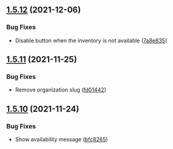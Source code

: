 ## [1.5.12](https://github.com/commercelayer/commercelayer-js-dropin/compare/v1.5.11...v1.5.12) (2021-12-06)


### Bug Fixes

* Disable button when the inventory is not available ([7a8e835](https://github.com/commercelayer/commercelayer-js-dropin/commit/7a8e835b59f0d3f67580060eee869764b3d013aa))

## [1.5.11](https://github.com/commercelayer/commercelayer-js-dropin/compare/v1.5.10...v1.5.11) (2021-11-25)


### Bug Fixes

* Remove organization slug ([fd01442](https://github.com/commercelayer/commercelayer-js-dropin/commit/fd014422267e9d7094edc0fdc30cba2e2d825df7))

## [1.5.10](https://github.com/commercelayer/commercelayer-js-dropin/compare/v1.5.9...v1.5.10) (2021-11-24)


### Bug Fixes

* Show availability message ([bfc8265](https://github.com/commercelayer/commercelayer-js-dropin/commit/bfc82653b44df3453070fe824520d611725ca2e9))
